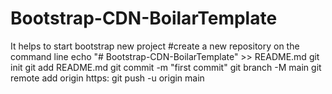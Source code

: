# Bootstrap-CDN-BoilarTemplate
It helps to start bootstrap new project
#create a new repository on the command line
echo "# Bootstrap-CDN-BoilarTemplate" >> README.md
git init
git add README.md
git commit -m "first commit"
git branch -M main
git remote add origin https: 
git push -u origin main